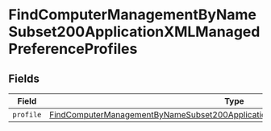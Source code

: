 # FindComputerManagementByNameSubset200ApplicationXMLManagedPreferenceProfiles


## Fields

| Field                                                                                                                                                                                                 | Type                                                                                                                                                                                                  | Required                                                                                                                                                                                              | Description                                                                                                                                                                                           |
| ----------------------------------------------------------------------------------------------------------------------------------------------------------------------------------------------------- | ----------------------------------------------------------------------------------------------------------------------------------------------------------------------------------------------------- | ----------------------------------------------------------------------------------------------------------------------------------------------------------------------------------------------------- | ----------------------------------------------------------------------------------------------------------------------------------------------------------------------------------------------------- |
| `profile`                                                                                                                                                                                             | [FindComputerManagementByNameSubset200ApplicationXMLManagedPreferenceProfilesProfile](../../models/operations/findcomputermanagementbynamesubset200applicationxmlmanagedpreferenceprofilesprofile.md) | :heavy_minus_sign:                                                                                                                                                                                    | N/A                                                                                                                                                                                                   |